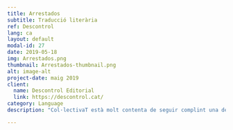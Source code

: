```yaml
---
title: Arrestados
subtitle: Traducció literària
ref: Descontrol
lang: ca
layout: default
modal-id: 27
date: 2019-05-18
img: Arrestados.png
thumbnail: Arrestados-thumbnail.png
alt: image-alt
project-date: maig 2019
client:
  name: Descontrol Editorial
  link: https://descontrol.cat/
category: Language
description: "Col·lectivaT està molt contenta de seguir complint una de les seves missions, que és connectar les dues ribes del Mediterrani facilitant l’accés a la cultura i al pensament crític. Aixi doncs, gràcies a la iniciativa i edició de <b>Descontrol Editorial</b>, dues sòcies nostres <b>Özgür Güneş</b> i <b>Pelin Doğan</b> van traduir del turc al castellà el llibre <a href='https://descontrol.cat/2019/05/08/prologo-arrestados/'><i>Arrestados: Notas de un periodista en una prisión turca</i></a> (“Tutuklandık”, en turc) de Can Dündar, un periodista turc exiliat a Alemanya des de l’any 2016. <p><i>Arrestados</i> és el testimoni d’un periodista perseguit i empresonat per la «Justícia del Palau» construïda per Recep Tayyip Erdoğan. Can Dündar, el cap d'editorial del diari Cumhuriyet, i Erdem Gül, el redactor en cap del mateix diari a Ankara, van ser arrestats el 26 de novembre de 2015 per haver publicat «informació que hauria de romandre en secret» sobre el transport d’armes de Turquia al país veí Síria en camions de l'Organització Nacional d'Intel·ligència de Turquia (MIT). L'obra de Dündar és el testimoni d'un període molt convuls del país, escrita durant presó preventiva de 92 dies que, a més, obre les portes de la història “fosca” de Turquia als lectors castellanoparlants."

---
```

